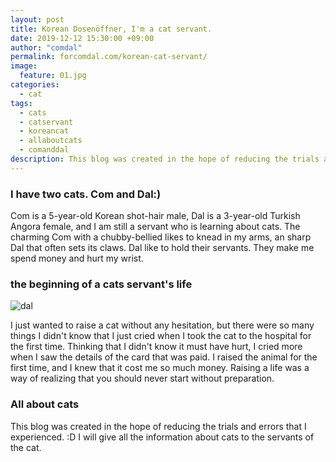 ```yaml
---
layout: post
title: Korean Dosenöffner, I'm a cat servant.
date: 2019-12-12 15:30:00 +09:00
author: "comdal"
permalink: forcomdal.com/korean-cat-servant/
image:
  feature: 01.jpg
categories:
  - cat
tags:
  - cats
  - catservant
  - koreancat
  - allaboutcats
  - comanddal
description: This blog was created in the hope of reducing the trials and errors that I experienced. :D I will give all the information about cats to the servants of the cat.
---
```


### I have two cats. Com and Dal:)

Com is a 5-year-old Korean shot-hair male, Dal is a 3-year-old Turkish Angora female, and I am still a servant who is learning about cats. 
The charming Com with a chubby-bellied likes to knead in my arms, an sharp Dal that often sets its claws. Dal like to hold their servants. They make me spend money and hurt my wrist.



### the beginning of a cats servant's life

![dal](..img/post/01/01.jpg)

I just wanted to raise a cat without any hesitation, but there were so many things I didn't know that I just cried when I took the cat to the hospital for the first time. Thinking that I didn't know it must have hurt, I cried more when I saw the details of the card that was paid. I raised the animal for the first time, and I knew that it cost me so much money.
Raising a life was a way of realizing that you should never start without preparation.



### All about cats

This blog was created in the hope of reducing the trials and errors that I experienced. :D
I will give all the information about cats to the servants of the cat.





